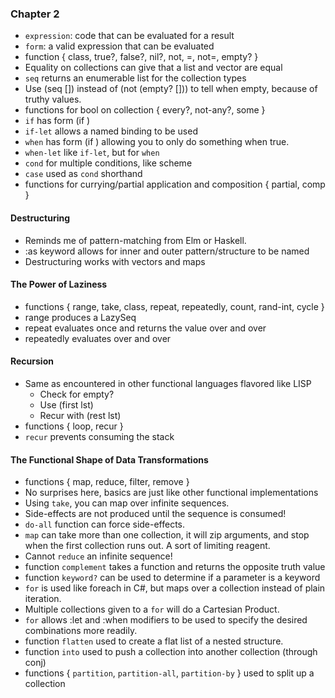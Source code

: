 ### Chapter 2
* `expression`: code that can be evaluated for a result
* `form`: a valid expression that can be evaluated
* function { class, true?, false?, nil?, not, =, not=, empty? }
* Equality on collections can give that a list and vector are equal
* `seq` returns an enumerable list for the collection types
* Use (seq []) instead of (not (empty? [])) to tell when empty, because of truthy values.
* functions for bool on collection { every?, not-any?, some }
* `if` has form (if <cond> <when true> <when false>)
* `if-let` allows a named binding to be used
* `when` has form (if <cond> <when true>) allowing you to only do something when true.
* `when-let` like `if-let`, but for `when`
* `cond` for multiple conditions, like scheme
* `case` used as `cond` shorthand
* functions for currying/partial application and composition
    { partial, comp }

#### Destructuring
* Reminds me of pattern-matching from Elm or Haskell.
* :as keyword allows for inner and outer pattern/structure to be named
* Destructuring works with vectors and maps

#### The Power of Laziness
* functions { range, take, class, repeat, repeatedly, count, rand-int, cycle }
* range produces a LazySeq
* repeat evaluates once and returns the value over and over
* repeatedly evaluates over and over

#### Recursion
* Same as encountered in other functional languages flavored like LISP
    * Check for empty?
    * Use (first lst)
    * Recur with (rest lst)
* functions { loop, recur }
* `recur` prevents consuming the stack

#### The Functional Shape of Data Transformations
* functions { map, reduce, filter, remove }
* No surprises here, basics are just like other functional implementations
* Using `take`, you can map over infinite sequences.
* Side-effects are not produced until the sequence is consumed!
* `do-all` function can force side-effects.
* `map` can take more than one collection, it will zip arguments, and stop when the first collection runs out. A sort of limiting reagent.
* Cannot `reduce` an infinite sequence!
* function `complement` takes a function and returns the opposite truth value
* function `keyword?` can be used to determine if a parameter is a keyword
* `for` is used like foreach in C#, but maps over a collection instead of plain iteration.
* Multiple collections given to a `for` will do a Cartesian Product.
* `for` allows :let and :when modifiers to be used to specify the desired combinations more readily.
* function `flatten` used to create a flat list of a nested structure.
* function `into` used to push a collection into another collection (through conj)
* functions { `partition`, `partition-all`, `partition-by` } used to split up a collection

